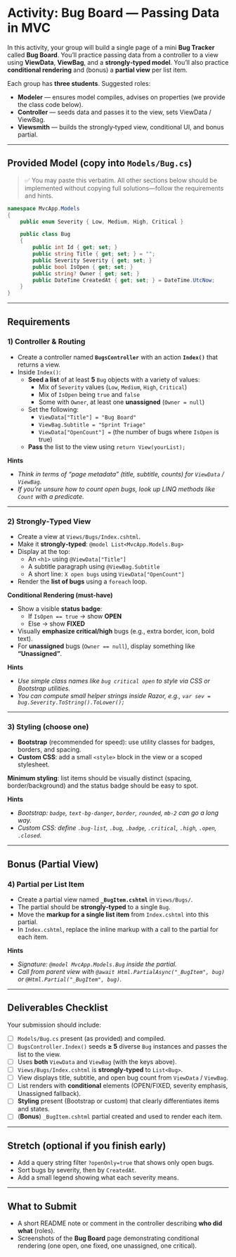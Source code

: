 # Activity: Bug Board — Passing Data in MVC

In this activity, your group will build a single page of a mini **Bug Tracker** called **Bug Board**. You’ll practice passing data from a controller to a view using **ViewData**, **ViewBag**, and a **strongly‑typed model**. You’ll also practice **conditional rendering** and (bonus) a **partial view** per list item.

Each group has **three students**. Suggested roles:

- **Modeler** — ensures model compiles, advises on properties (we provide the class code below).
- **Controller** — seeds data and passes it to the view, sets ViewData / ViewBag.
- **Viewsmith** — builds the strongly‑typed view, conditional UI, and bonus partial.

---

## Provided Model (copy into `Models/Bug.cs`)

> ✅ You may paste this verbatim. All other sections below should be implemented without copying full solutions—follow the requirements and hints.

```csharp
namespace MvcApp.Models
{
    public enum Severity { Low, Medium, High, Critical }

    public class Bug
    {
        public int Id { get; set; }
        public string Title { get; set; } = "";
        public Severity Severity { get; set; }
        public bool IsOpen { get; set; }
        public string? Owner { get; set; }
        public DateTime CreatedAt { get; set; } = DateTime.UtcNow;
    }
}
```

---

## Requirements

### 1) Controller & Routing

- Create a controller named **`BugsController`** with an action **`Index()`** that returns a view.
- Inside `Index()`:
  - **Seed a list** of at least **5** `Bug` objects with a variety of values:
    - Mix of `Severity` values (`Low`, `Medium`, `High`, `Critical`)
    - Mix of `IsOpen` being `true` and `false`
    - Some with `Owner`, at least one **unassigned** (`Owner = null`)
  - Set the following:
    - `ViewData["Title"] = "Bug Board"`
    - `ViewBag.Subtitle = "Sprint Triage"`
    - `ViewData["OpenCount"] =` (the number of bugs where `IsOpen` is true)
  - **Pass** the list to the view using `return View(yourList);`

**Hints**

- _Think in terms of “page metadata” (title, subtitle, counts) for `ViewData` / `ViewBag`._
- _If you’re unsure how to count open bugs, look up LINQ methods like `Count` with a predicate._

---

### 2) Strongly‑Typed View

- Create a view at `Views/Bugs/Index.cshtml`.
- Make it **strongly‑typed**: `@model List<MvcApp.Models.Bug>`
- Display at the top:
  - An `<h1>` using `@ViewData["Title"]`
  - A subtitle paragraph using `@ViewBag.Subtitle`
  - A short line: `X open bugs` using `ViewData["OpenCount"]`
- Render the **list of bugs** using a `foreach` loop.

**Conditional Rendering (must-have)**

- Show a visible **status badge**:
  - If `IsOpen == true` → show **OPEN**
  - Else → show **FIXED**
- Visually **emphasize critical/high** bugs (e.g., extra border, icon, bold text).
- For **unassigned** bugs (`Owner == null`), display something like **“Unassigned”**.

**Hints**

- _Use simple class names like `bug critical open` to style via CSS or Bootstrap utilities._
- _You can compute small helper strings inside Razor, e.g., `var sev = bug.Severity.ToString().ToLower();`_

---

### 3) Styling (choose one)

- **Bootstrap** (recommended for speed): use utility classes for badges, borders, and spacing.
- **Custom CSS**: add a small `<style>` block in the view or a scoped stylesheet.

**Minimum styling**: list items should be visually distinct (spacing, border/background) and the status badge should be easy to spot.

**Hints**

- _Bootstrap: `badge`, `text-bg-danger`, `border`, `rounded`, `mb-2` can go a long way._
- _Custom CSS: define `.bug-list`, `.bug`, `.badge`, `.critical`, `.high`, `.open`, `.closed`._

---

## Bonus (Partial View)

### 4) Partial per List Item

- Create a partial view named **`_BugItem.cshtml`** in `Views/Bugs/`.
- The partial should be **strongly‑typed** to a single `Bug`.
- Move the **markup for a single list item** from `Index.cshtml` into this partial.
- In `Index.cshtml`, replace the inline markup with a call to the partial for each item.

**Hints**

- _Signature: `@model MvcApp.Models.Bug` inside the partial._
- _Call from parent view with `@await Html.PartialAsync("_BugItem", bug)` or `@Html.Partial("_BugItem", bug)`._

---

## Deliverables Checklist

Your submission should include:

- [ ] `Models/Bug.cs` present (as provided) and compiled.
- [ ] `BugsController.Index()` seeds **≥ 5** diverse `Bug` instances and passes the list to the view.
- [ ] Uses **both** `ViewData` and `ViewBag` (with the keys above).
- [ ] `Views/Bugs/Index.cshtml` is **strongly‑typed** to `List<Bug>`.
- [ ] View displays title, subtitle, and open bug count from `ViewData` / `ViewBag`.
- [ ] List renders with **conditional** elements (OPEN/FIXED, severity emphasis, Unassigned fallback).
- [ ] **Styling** present (Bootstrap or custom) that clearly differentiates items and states.
- [ ] (**Bonus**) `_BugItem.cshtml` partial created and used to render each item.

---

## Stretch (optional if you finish early)

- Add a query string filter `?openOnly=true` that shows only open bugs.
- Sort bugs by severity, then by `CreatedAt`.
- Add a small legend showing what each severity means.

---

## What to Submit

- A short README note or comment in the controller describing **who did what** (roles).
- Screenshots of the **Bug Board** page demonstrating conditional rendering (one open, one fixed, one unassigned, one critical).
